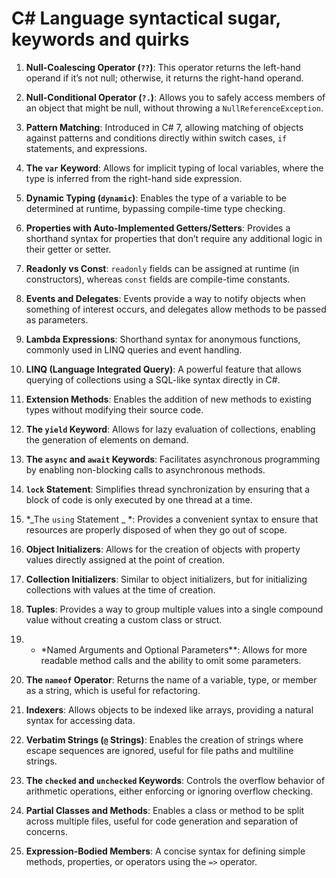# C# Language syntactical sugar, keywords and quirks

1. **Null-Coalescing Operator (`??`)**: This operator returns the left-hand operand if it’s not null; otherwise, it returns the right-hand operand.

2. **Null-Conditional Operator (`?.`)**: Allows you to safely access members of an object that might be null, without throwing a `NullReferenceException`.

3. **Pattern Matching**: Introduced in C# 7, allowing matching of objects against patterns and conditions directly within switch cases, `if` statements, and expressions.

4. **The `var` Keyword**: Allows for implicit typing of local variables, where the type is inferred from the right-hand side expression.

5. **Dynamic Typing (`dynamic`)**: Enables the type of a variable to be determined at runtime, bypassing compile-time type checking.

6. **Properties with Auto-Implemented Getters/Setters**: Provides a shorthand syntax for properties that don’t require any additional logic in their getter or setter.

7. **Readonly vs Const**: `readonly` fields can be assigned at runtime (in constructors), whereas `const` fields are compile-time constants.

8. **Events and Delegates**: Events provide a way to notify objects when something of interest occurs, and delegates allow methods to be passed as parameters.

9. **Lambda Expressions**: Shorthand syntax for anonymous functions, commonly used in LINQ queries and event handling.

10. **LINQ (Language Integrated Query)**: A powerful feature that allows querying of collections using a SQL-like syntax directly in C#.

11. **Extension Methods**: Enables the addition of new methods to existing types without modifying their source code.

12. **The `yield` Keyword**: Allows for lazy evaluation of collections, enabling the generation of elements on demand.

13. **The `async` and `await` Keywords**: Facilitates asynchronous programming by enabling non-blocking calls to asynchronous methods.

14. **`lock` Statement**: Simplifies thread synchronization by ensuring that a block of code is only executed by one thread at a time.

15. \*_The `using` Statement _ \*: Provides a convenient syntax to ensure that resources are properly disposed of when they go out of scope.

16. **Object Initializers**: Allows for the creation of objects with property values directly assigned at the point of creation.

17. **Collection Initializers**: Similar to object initializers, but for initializing collections with values at the time of creation.

18. **Tuples**: Provides a way to group multiple values into a single compound value without creating a custom class or struct.

19. - \*Named Arguments and Optional Parameters\*\*: Allows for more readable method calls and the ability to omit some parameters.

20. **The `nameof` Operator**: Returns the name of a variable, type, or member as a string, which is useful for refactoring.

21. **Indexers**: Allows objects to be indexed like arrays, providing a natural syntax for accessing data.

22. **Verbatim Strings (`@` Strings)**: Enables the creation of strings where escape sequences are ignored, useful for file paths and multiline strings.

23. **The `checked` and `unchecked` Keywords**: Controls the overflow behavior of arithmetic operations, either enforcing or ignoring overflow checking.

24. **Partial Classes and Methods**: Enables a class or method to be split across multiple files, useful for code generation and separation of concerns.

25. **Expression-Bodied Members**: A concise syntax for defining simple methods, properties, or operators using the `=>` operator.
